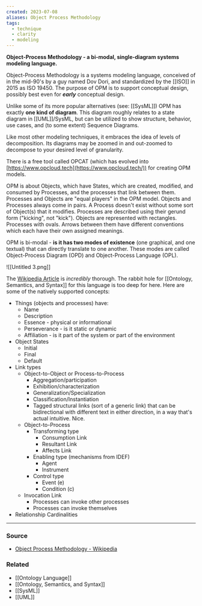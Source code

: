 ```yaml
---
created: 2023-07-08
aliases: Object Process Methodology
tags:
  - technique
  - clarity
  - modeling
---
```

**Object-Process Methodology - a bi-modal, single-diagram systems modeling language.**

Object-Process Methodology is a systems modeling language, conceived of in the mid-90's by a guy named Dov Dori, and standardized by the [[ISO]] in 2015 as ISO 19450. The purpose of OPM is to support conceptual design, possibly best even for ***early*** conceptual design. 

Unlike some of its more popular alternatives (see: [[SysML]]) OPM has exactly **one kind of diagram**. This diagram roughly relates to a state diagram in [[UML]]/SysML, but can be utilized to show structure, behavior, use cases, and (to some extent) Sequence Diagrams. 

Like most other modeling techniques, it embraces the idea of levels of decomposition. Its diagrams may be zoomed in and out-zoomed to decompose to your desired level of granularity. 

There is a free tool called OPCAT (which has evolved into [https://www.opcloud.tech](https://www.opcloud.tech/)) for creating OPM models.

OPM is about Objects, which have States, which are created, modified, and consumed by Processes, and the processes that link between them. Processes and Objects are "equal players" in the OPM model. Objects and Processes always come in pairs. A Process doesn't exist without some sort of Object(s) that it modifies. Processes are described using their gerund form ("kicking", not "kick"). Objects are represented with rectangles. Processes with ovals. Arrows between them have different conventions which each have their own assigned meanings. 

OPM is bi-modal - **is it has two modes of existence** (one graphical, and one textual) that can directly translate to one another. These modes are called Object-Process Diagram (OPD) and Object-Process Language (OPL).

![[Untitled 3.png]]

The [Wikipedia Article](https://en.wikipedia.org/wiki/Object_Process_Methodology) is *incredibly* thorough. The rabbit hole for [[Ontology, Semantics, and Syntax]] for this language is too deep for here. Here are some of the natively supported concepts:

- Things (objects and processes) have:
    - Name
    - Description
    - Essence - physical or informational
    - Perseverance - is it static or dynamic
    - Affiliation - is it part of the system or part of the environment
- Object States
    - Initial
    - Final
    - Default
- Link types
    - Object-to-Object or Process-to-Process
        - Aggregation/participation
        - Exhibition/characterization
        - Generalization/Specialization
        - Classification/Instantiation
        - Tagged structural links (sort of a generic link) that can be bidirectional with different text in either direction, in a way that's actual intuitive. Nice.
    - Object-to-Process
        - Transforming type
            - Consumption Link
            - Resultant Link
            - Affects Link
        - Enabling type (mechanisms from IDEF)
            - Agent
            - Instrument
        - Control type
            - Event (e)
            - Condition (c)
    - Invocation Link
        - Processes can invoke other processes
        - Processes can invoke themselves
- Relationship Cardinalities

****
### Source
- [Object Process Methodology - Wikipedia](https://en.wikipedia.org/wiki/Object_Process_Methodology)

### Related
- [[Ontology Language]] 
- [[Ontology, Semantics, and Syntax]] 
- [[SysML]] 
- [[UML]]